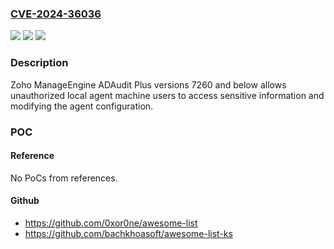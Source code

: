 ### [CVE-2024-36036](https://cve.mitre.org/cgi-bin/cvename.cgi?name=CVE-2024-36036)
![](https://img.shields.io/static/v1?label=Product&message=ADAudit%20Plus&color=blue)
![](https://img.shields.io/static/v1?label=Version&message=0%3C%207270%20&color=brighgreen)
![](https://img.shields.io/static/v1?label=Vulnerability&message=n%2Fa&color=brighgreen)

### Description

Zoho ManageEngine ADAudit Plus versions 7260 and below allows unauthorized local agent machine users to access sensitive information and modifying the agent configuration.

### POC

#### Reference
No PoCs from references.

#### Github
- https://github.com/0xor0ne/awesome-list
- https://github.com/bachkhoasoft/awesome-list-ks

